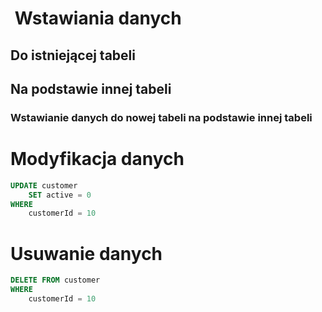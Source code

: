 
#  Wstawiania danych  

## Do istniejącej tabeli

## Na podstawie innej tabeli

### Wstawianie danych do nowej tabeli na podstawie innej tabeli
# Modyfikacja danych

~~~ sql
UPDATE customer
	SET active = 0
WHERE
	customerId = 10
~~~
# Usuwanie danych

~~~ sql
DELETE FROM customer	
WHERE
	customerId = 10
~~~